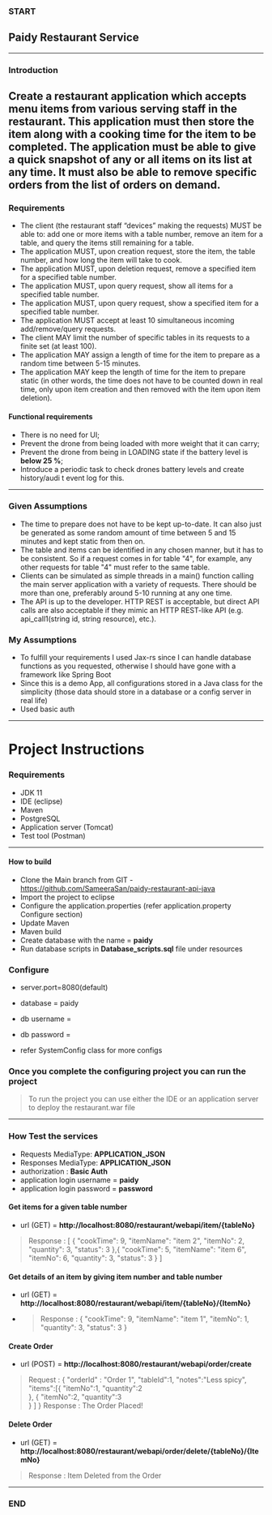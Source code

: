 ### START

## Paidy Restaurant Service
---
### Introduction

Create a restaurant application which accepts menu items from various serving staff in the restaurant. This application must then store the item along with a cooking time for the item to be completed. The application must be able to give a quick snapshot of any or all items on its list at any time. It must also be able to remove specific orders from the list of orders on demand.
---

### Requirements

- The client (the restaurant staff “devices” making the requests) MUST be able to: add one or more items with a table number, remove an item for a table, and query the items still remaining for a table.
- The application MUST, upon creation request, store the item, the table number, and how long the item will take to cook.
- The application MUST, upon deletion request, remove a specified item for a specified table number.
- The application MUST, upon query request, show all items for a specified table number.
- The application MUST, upon query request, show a specified item for a specified table number.
- The application MUST accept at least 10 simultaneous incoming add/remove/query requests.
- The client MAY limit the number of specific tables in its requests to a finite set (at least 100).
- The application MAY assign a length of time for the item to prepare as a random time between 5-15 minutes.
- The application MAY keep the length of time for the item to prepare static (in other words, the time does not have to be counted down in real time, only upon item creation and then removed with the item upon item deletion).

#### Functional requirements

- There is no need for UI;
- Prevent the drone from being loaded with more weight that it can carry;
- Prevent the drone from being in LOADING state if the battery level is **below 25
%**;
- Introduce a periodic task to check drones battery levels and create history/audi
  t event log for this.
---

### Given Assumptions
- The time to prepare does not have to be kept up-to-date. It can also just be generated as some random amount of time between 5 and 15 minutes and kept static from then on.
- The table and items can be identified in any chosen manner, but it has to be consistent. So if a request comes in for table "4", for example, any other requests for table "4" must refer to the same table.
- Clients can be simulated as simple threads in a main() function calling the main server application with a variety of requests. There should be more than one, preferably around 5-10 running at any one time.
- The API is up to the developer. HTTP REST is acceptable, but direct API calls are also acceptable if they mimic an HTTP REST-like API (e.g. api_call1(string id, string resource), etc.).

### My Assumptions
- To fulfill your requirements I used Jax-rs since I can handle database functions as you requested, otherwise I should have gone with a framework like Spring Boot
- Since this is a demo App, all configurations stored in a Java class for the simplicity (those data should store in a database or a config server in real life)
- Used basic auth 


---

# Project Instructions

### Requirements

- JDK 11
- IDE (eclipse)
- Maven
- PostgreSQL
- Application server (Tomcat)
- Test tool (Postman)
---

#### How to build

- Clone the Main branch from  GIT - https://github.com/SameeraSan/paidy-restaurant-api-java
- Import the project to eclipse
- Configure the application.properties (refer application.property Configure section)
- Update Maven
- Maven build
- Create database with the name = **paidy**
- Run database scripts in **Database_scripts.sql** file under resources

### Configure

- server.port=8080(default)

- database = paidy
- db username = 
- db password = 
- refer SystemConfig class for more configs
> 


### Once you complete the configuring project you can run the project 
> To run the project you can use either the IDE or an application server to deploy the restaurant.war file

--- 


### How Test the services

- Requests MediaType: **APPLICATION_JSON**
- Responses MediaType: **APPLICATION_JSON**
- authorization : **Basic Auth**
- application login username = **paidy**
- application login password = **password**

#### Get items for a given table number
- url (GET) = **http://localhost:8080/restaurant/webapi/item/{tableNo}**
> Response : [
    {
        "cookTime": 9,
        "itemName": "item 2",
        "itemNo": 2,
        "quantity": 3,
        "status": 3
    },{
        "cookTime": 5,
        "itemName": "item 6",
        "itemNo": 6,
        "quantity": 3,
        "status": 3
    }
]
> 
#### Get details of an item by giving item number and table number
- url (GET) = **http://localhost:8080/restaurant/webapi/item/{tableNo}/{ItemNo}**
- > Response : {
    "cookTime": 9,
    "itemName": "item 1",
    "itemNo": 1,
    "quantity": 3,
    "status": 3
}
  > 
#### Create Order
- url (POST) = **http://localhost:8080/restaurant/webapi/order/create**
> Request : {
    "orderId" : "Order 1",
    "tableId":1,
    "notes":"Less spicy",
    "items":[{
        "itemNo":1,
        "quantity":2   
    }, {
        "itemNo":2,
        "quantity":3   
    }
    ]
}
> Response : The Order Placed!
> 
#### Delete Order
- url (GET) = **http://localhost:8080/restaurant/webapi/order/delete/{tableNo}/{ItemNo}**

> Response : Item Deleted from the Order

---

### END